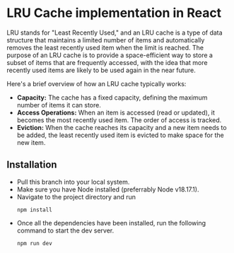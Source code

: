 # LRU Cache implementation in React
LRU stands for "Least Recently Used," and an LRU cache is a type of data structure that maintains a limited number of items and automatically removes the least recently used item when the limit is reached. The purpose of an LRU cache is to provide a space-efficient way to store a subset of items that are frequently accessed, with the idea that more recently used items are likely to be used again in the near future.

Here's a brief overview of how an LRU cache typically works:
- **Capacity:** The cache has a fixed capacity, defining the maximum number of items it can store.
- **Access Operations:** When an item is accessed (read or updated), it becomes the most recently used item. The order of access is tracked.
- **Eviction:** When the cache reaches its capacity and a new item needs to be added, the least recently used item is evicted to make space for the new item.

## Installation

- Pull this branch into your local system.
- Make sure you have Node installed (preferrably Node v18.17.1).
- Navigate to the project directory and run 
  ```
  npm install
  ```
- Once all the dependencies have been installed, run the following command to start the dev server.
  ```
  npm run dev
  ```
